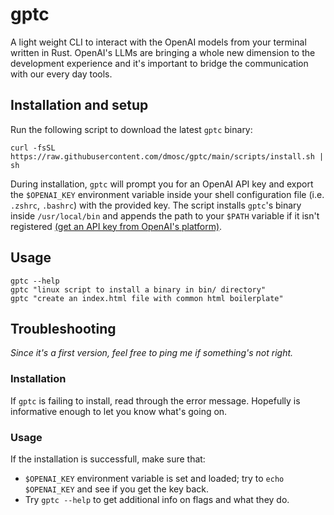 # gptc

A light weight CLI to interact with the OpenAI models from your terminal written in Rust. OpenAI's LLMs are bringing a whole new dimension to the development experience and it's important to bridge the communication with our every day tools.

## Installation and setup

Run the following script to download the latest `gptc` binary:

```
curl -fsSL https://raw.githubusercontent.com/dmosc/gptc/main/scripts/install.sh | sh
```

During installation, `gptc` will prompt you for an OpenAI API key and export the `$OPENAI_KEY` environment variable inside your shell configuration file (i.e. `.zshrc`, `.bashrc`) with the provided key. The script installs `gptc`'s binary inside `/usr/local/bin` and appends the path to your `$PATH` variable if it isn't registered [(get an API key from OpenAI's platform)](https://platform.openai.com/account/api-keys).

## Usage

```
gptc --help
gptc "linux script to install a binary in bin/ directory"
gptc "create an index.html file with common html boilerplate"
```

## Troubleshooting

_Since it's a first version, feel free to ping me if something's not right._

### Installation

If `gptc` is failing to install, read through the error message. Hopefully is informative enough to let you know what's going on.

### Usage

If the installation is successfull, make sure that:

- `$OPENAI_KEY` environment variable is set and loaded; try to `echo $OPENAI_KEY` and see if you get the key back.
- Try `gptc --help` to get additional info on flags and what they do.
